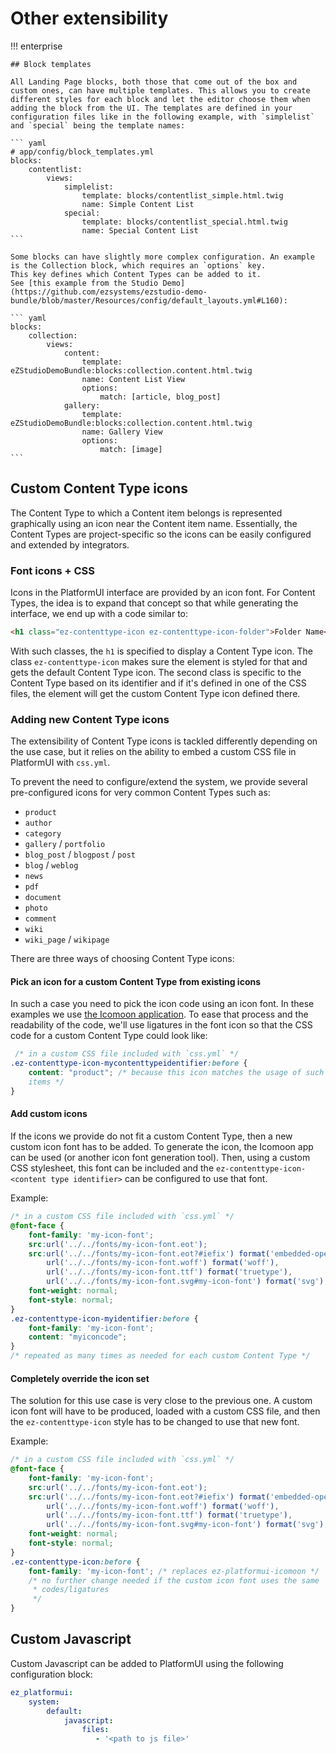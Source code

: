 # Other extensibility

!!! enterprise

    ## Block templates

    All Landing Page blocks, both those that come out of the box and custom ones, can have multiple templates. This allows you to create different styles for each block and let the editor choose them when adding the block from the UI. The templates are defined in your configuration files like in the following example, with `simplelist` and `special` being the template names:

    ``` yaml
    # app/config/block_templates.yml
    blocks:
        contentlist:
            views:
                simplelist:
                    template: blocks/contentlist_simple.html.twig
                    name: Simple Content List
                special:
                    template: blocks/contentlist_special.html.twig
                    name: Special Content List
    ```

    Some blocks can have slightly more complex configuration. An example is the Collection block, which requires an `options` key.
    This key defines which Content Types can be added to it.
    See [this example from the Studio Demo](https://github.com/ezsystems/ezstudio-demo-bundle/blob/master/Resources/config/default_layouts.yml#L160):

    ``` yaml
    blocks:
        collection:
            views:
                content:
                    template: eZStudioDemoBundle:blocks:collection.content.html.twig
                    name: Content List View
                    options:
                        match: [article, blog_post]
                gallery:
                    template: eZStudioDemoBundle:blocks:collection.content.html.twig
                    name: Gallery View
                    options:
                        match: [image]
    ```

## Custom Content Type icons

The Content Type to which a Content item belongs is represented graphically using an icon near the Content item name. Essentially, the Content Types are project-specific so the icons can be easily configured and extended by integrators.

### Font icons + CSS

Icons in the PlatformUI interface are provided by an icon font. For Content Types, the idea is to expand that concept so that while generating the interface, we end up with a code similar to:

``` html
<h1 class="ez-contenttype-icon ez-contenttype-icon-folder">Folder Name</h1>
```

With such classes, the `h1` is specified to display a Content Type icon. The class `ez-contenttype-icon` makes sure the element is styled for that and gets the default Content Type icon. The second class is specific to the Content Type based on its identifier and if it's defined in one of the CSS files, the element will get the custom Content Type icon defined there.

### Adding new Content Type icons

The extensibility of Content Type icons is tackled differently depending on the use case, but it relies on the ability to embed a custom CSS file in PlatformUI with `css.yml`.

To prevent the need to configure/extend the system, we provide several pre-configured icons for very common Content Types such as:

- `product`
- `author`
- `category`
- `gallery` / `portfolio`
- `blog_post` / `blogpost` / `post`
- `blog` / `weblog`
- `news`
- `pdf`
- `document`
- `photo`
- `comment`
- `wiki`
- `wiki_page` / `wikipage`

There are three ways of choosing Content Type icons:

#### Pick an icon for a custom Content Type from existing icons

In such a case you need to pick the icon code using an icon font. In these examples we use [the Icomoon application](https://icomoon.io/app/). To ease that process and the readability of the code, we'll use ligatures in the font icon so that the CSS code for a custom Content Type could look like:

``` css
 /* in a custom CSS file included with `css.yml` */
.ez-contenttype-icon-mycontenttypeidentifier:before {
    content: "product"; /* because this icon matches the usage of such content
    items */
}
```

#### Add custom icons

If the icons we provide do not fit a custom Content Type, then a new custom icon font has to be added. To generate the icon, the Icomoon app can be used (or another icon font generation tool). Then, using a custom CSS stylesheet, this font can be included and the `ez-contenttype-icon-<content type identifier>` can be configured to use that font.

Example:

``` css
/* in a custom CSS file included with `css.yml` */
@font-face {
    font-family: 'my-icon-font';
    src:url('../../fonts/my-icon-font.eot');
    src:url('../../fonts/my-icon-font.eot?#iefix') format('embedded-opentype'),
        url('../../fonts/my-icon-font.woff') format('woff'),
        url('../../fonts/my-icon-font.ttf') format('truetype'),
        url('../../fonts/my-icon-font.svg#my-icon-font') format('svg');
    font-weight: normal;
    font-style: normal;
}
.ez-contenttype-icon-myidentifier:before {
    font-family: 'my-icon-font';
    content: "myiconcode";
}
/* repeated as many times as needed for each custom Content Type */
```

#### Completely override the icon set

The solution for this use case is very close to the previous one. A custom icon font will have to be produced, loaded with a custom CSS file, and then the `ez-contenttype-icon` style has to be changed to use that new font.

Example:

``` css
/* in a custom CSS file included with `css.yml` */
@font-face {
    font-family: 'my-icon-font';
    src:url('../../fonts/my-icon-font.eot');
    src:url('../../fonts/my-icon-font.eot?#iefix') format('embedded-opentype'),
        url('../../fonts/my-icon-font.woff') format('woff'),
        url('../../fonts/my-icon-font.ttf') format('truetype'),
        url('../../fonts/my-icon-font.svg#my-icon-font') format('svg');
    font-weight: normal;
    font-style: normal;
}
.ez-contenttype-icon:before {
    font-family: 'my-icon-font'; /* replaces ez-platformui-icomoon */
    /* no further change needed if the custom icon font uses the same
     * codes/ligatures
     */
}
```

## Custom Javascript

Custom Javascript can be added to PlatformUI using the following configuration block:

``` yaml
ez_platformui:
    system:
        default:
            javascript:
                files:
                   - '<path to js file>'
```
